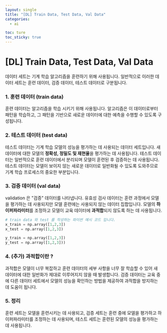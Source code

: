 ```yaml
---
layout: single
title: "[DL] Train Data, Test Data, Val Data"
categories:
  - ai

toc: ture
toc_sticky: true
---
```


<!-- 위는 머릿말임 아래부터 포스트 본문 -->
# [DL] Train Data, Test Data, Val Data

데이터 세트는 기계 학습 알고리즘을 훈련하기 위해 사용됩니다. 일반적으로 이러한 데이터 세트는 훈련 데이터, 검증 데이터, 테스트 데이터로 구분됩니다.

### 1. 훈련 데이터 (train data)

훈련 데이터는 알고리즘을 학습 시키기 위해 사용됩니다. 알고리즘은 이 데이터로부터 패턴을 학습하고, 그 패턴을 기반으로 새로운 데이터에 대한 예측을 수행할 수 있도록 구성됩니다.

### 2. 테스트 데이터 (test data)

테스트 데이터는 기계 학습 모델의 성능을 평가하는 데 사용되는 데이터 세트입니다. 새 데이터에 대한 모델의 **정확성, 정밀도 및 재현율**을 평가하는 데 사용됩니다. 테스트 데이터는 일반적으로 훈련 데이터에서 분리되며 모델이 훈련된 후 검증하는 데 사용됩니다. 테스트 데이터는 모델이 보이지 않는 새로운 데이터로 일반화될 수 있도록 도와주므로 기계 학습 프로세스의 중요한 부분입니다.

### 3. 검증 데이터 (val data)

validation 은 "검증" 데이터를 나타냅니다. 유효성 검사 데이터는 훈련 과정에서 모델을 평가하는 데 사용되지만 모델 훈련에는 사용되지 않는 데이터 집합입니다. 모델의 **하이퍼파라미터**를 조정하고 모델이 교육 데이터에 **과적합**되지 않도록 하는 데 사용됩니다.

```python
# train data 와 test 를 작성하는 파이썬 예시 코드 입니다.
x_train = np.array([1,2,3]) 
x_test = np.array([1,2,3]) 

y_train = np.array([1,2,3])
y_test = np.array([1,2,3]))
```

### 4. (추가) 과적합이란 ?

과적합은 모델이 너무 복잡하고 훈련 데이터의 세부 사항을 너무 잘 학습할 수 있어 새 데이터에 대한 일반화가 제대로 이루어지지 않을 때 발생합니다. 검증 데이터는 교육 중에 다른 데이터 세트에서 모델의 성능을 확인하는 방법을 제공하여 과적합을 방지하는 데 도움이 됩니다.

### 5. 정리

훈련 세트는 모델을 훈련시키는 데 사용되고, 검증 세트는 훈련 중에 모델을 평가하고 하이퍼파라미터를 조정하는 데 사용되며, 테스트 세트는 훈련된 모델의 성능을 평가하는 데 사용됩니다.